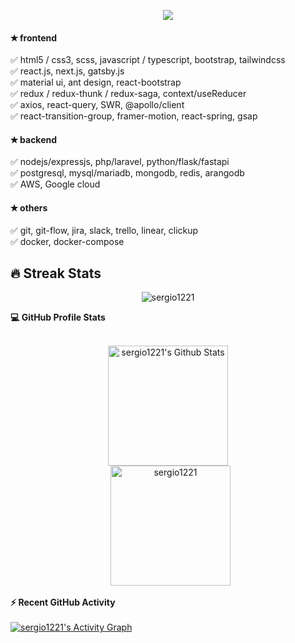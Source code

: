 <p align="center">
  <a href="https://github.com/DenverCoder1/readme-typing-svg"><img src="https://readme-typing-svg.herokuapp.com?lines=Hi+%F0%9F%91%8B+there!+I'm+Sergio+Munoz;Senior+Full+Stack+Developer;&center=true&width=500&height=50"></a>
</p>
  
#### &#10029; frontend  
  &#9989; html5 / css3, scss, javascript / typescript, bootstrap, tailwindcss  
  &#9989; react.js, next.js, gatsby.js  
  &#9989; material ui, ant design, react-bootstrap  
  &#9989; redux / redux-thunk / redux-saga, context/useReducer  
  &#9989; axios, react-query, SWR, @apollo/client  
  &#9989; react-transition-group, framer-motion, react-spring, gsap
#### &#10029; backend
  &#9989; nodejs/expressjs, php/laravel, python/flask/fastapi  
  &#9989; postgresql, mysql/mariadb, mongodb, redis, arangodb  
  &#9989; AWS, Google cloud
#### &#10029; others
  &#9989; git, git-flow, jira, slack, trello, linear, clickup  
  &#9989; docker, docker-compose

## 🔥 Streak Stats

<p align="center"><img src="https://github-readme-streak-stats.herokuapp.com/?user=sergio1221&theme=algolia" alt="sergio1221" /></p>

<summary><b>💻 GitHub Profile Stats</b></summary>
  <br/>
  <p align="center">
    <a href="https://github.com/anuraghazra/github-readme-stats"><img alt="sergio1221's Github Stats" src="https://github-readme-stats.vercel.app/api?username=sergio1221&show_icons=true&count_private=true&theme=algolia" height="192px"/></a>
<br/>
  &nbsp;
	  <img src="https://github-readme-stats.vercel.app/api/top-langs?username=sergio1221&langs_count=10&show_icons=true&locale=en&layout=compact&theme=algolia" alt="sergio1221" height="192px"/>
  <br/>
  <summary><b>⚡ Recent GitHub Activity</b></summary>
  <br/>
   <a href="https://github.com/sergio1221"><img alt="sergio1221's Activity Graph" src="https://activity-graph.herokuapp.com/graph?username=sergio1221&custom_title=sergio1221's%20Contribution%20Graph&theme=react-dark" /></a>
  <br/>
